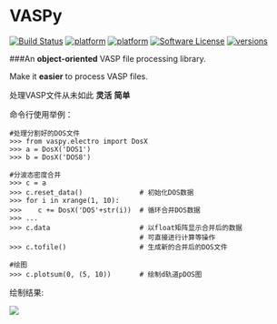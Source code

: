 VASPy
========
[![Build Status](https://travis-ci.org/PytLab/VASPy.svg?branch=master)](https://travis-ci.org/PytLab/VASPy)
[![platform](https://img.shields.io/badge/python-2.6-green.svg)](https://www.python.org/download/releases/2.6.9/)
[![platform](https://img.shields.io/badge/python-2.7-green.svg)](https://www.python.org/downloads/release/python-2710/)
[![Software License](https://img.shields.io/badge/license-MIT-blue.svg)](LICENSE)
[![versions](https://img.shields.io/badge/versions%20-%20%200.1.0-blue.svg)](https://github.com/PytLab/VASPy)

###An **object-oriented** VASP file processing library.

Make it **easier** to process VASP files.

处理VASP文件从未如此 **灵活** **简单**

命令行使用举例：

    #处理分割好的DOS文件
    >>> from vaspy.electro import DosX
    >>> a = DosX('DOS1')
    >>> b = DosX('DOS8')
    
    #分波态密度合并
    >>> c = a
    >>> c.reset_data()              # 初始化DOS数据
    >>> for i in xrange(1, 10):
    >>>    c += DosX('DOS'+str(i))  # 循环合并DOS数据
    >>> ...
    >>> c.data                      # 以float矩阵显示合并后的数据
                                    # 可直接进行计算等操作
    >>> c.tofile()                  # 生成新的合并后的DOS文件
    
    #绘图
    >>> c.plotsum(0, (5, 10))       # 绘制d轨道pDOS图
    
绘制结果:

![](https://github.com/PytLab/VASPy/blob/dev/pic/pDOS.png)